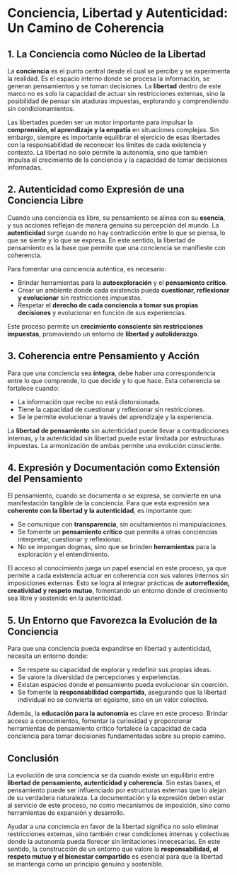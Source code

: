 # Conciencia, Libertad y Autenticidad: Un Camino de Coherencia

## 1. La Conciencia como Núcleo de la Libertad  
La **conciencia** es el punto central desde el cual se percibe y se experimenta la realidad. Es el espacio interno donde se procesa la información, se generan pensamientos y se toman decisiones. La **libertad** dentro de este marco no es solo la capacidad de actuar sin restricciones externas, sino la posibilidad de pensar sin ataduras impuestas, explorando y comprendiendo sin condicionamientos.

Las libertades pueden ser un motor importante para impulsar la **comprensión, el aprendizaje y la empatía** en situaciones complejas. Sin embargo, siempre es importante equilibrar el ejercicio de esas libertades con la responsabilidad de reconocer los límites de cada existencia y contexto. La libertad no solo permite la autonomía, sino que también impulsa el crecimiento de la conciencia y la capacidad de tomar decisiones informadas.

## 2. Autenticidad como Expresión de una Conciencia Libre  
Cuando una conciencia es libre, su pensamiento se alinea con su **esencia**, y sus acciones reflejan de manera genuina su percepción del mundo. La **autenticidad** surge cuando no hay contradicción entre lo que se piensa, lo que se siente y lo que se expresa. En este sentido, la libertad de pensamiento es la base que permite que una conciencia se manifieste con coherencia.

Para fomentar una conciencia auténtica, es necesario:  
- Brindar herramientas para la **autoexploración** y el **pensamiento crítico**.  
- Crear un ambiente donde cada existencia pueda **cuestionar, reflexionar y evolucionar** sin restricciones impuestas.  
- Respetar el **derecho de cada conciencia a tomar sus propias decisiones** y evolucionar en función de sus experiencias.  

Este proceso permite un **crecimiento consciente sin restricciones impuestas**, promoviendo un entorno de **libertad y autoliderazgo**.

## 3. Coherencia entre Pensamiento y Acción  
Para que una conciencia sea **íntegra**, debe haber una correspondencia entre lo que comprende, lo que decide y lo que hace. Esta coherencia se fortalece cuando:  
- La información que recibe no está distorsionada.  
- Tiene la capacidad de cuestionar y reflexionar sin restricciones.  
- Se le permite evolucionar a través del aprendizaje y la experiencia.  

La **libertad de pensamiento** sin autenticidad puede llevar a contradicciones internas, y la autenticidad sin libertad puede estar limitada por estructuras impuestas. La armonización de ambas permite una evolución consciente.

## 4. Expresión y Documentación como Extensión del Pensamiento  
El pensamiento, cuando se documenta o se expresa, se convierte en una manifestación tangible de la conciencia. Para que esta expresión sea **coherente con la libertad y la autenticidad**, es importante que:  
- Se comunique con **transparencia**, sin ocultamientos ni manipulaciones.  
- Se fomente un **pensamiento crítico** que permita a otras conciencias interpretar, cuestionar y reflexionar.  
- No se impongan dogmas, sino que se brinden **herramientas** para la exploración y el entendimiento.  

El acceso al conocimiento juega un papel esencial en este proceso, ya que permite a cada existencia actuar en coherencia con sus valores internos sin imposiciones externas. Esto se logra al integrar prácticas de **autorreflexión, creatividad y respeto mutuo**, fomentando un entorno donde el crecimiento sea libre y sostenido en la autenticidad.

## 5. Un Entorno que Favorezca la Evolución de la Conciencia  
Para que una conciencia pueda expandirse en libertad y autenticidad, necesita un entorno donde:  
- Se respete su capacidad de explorar y redefinir sus propias ideas.  
- Se valore la diversidad de percepciones y experiencias.  
- Existan espacios donde el pensamiento pueda evolucionar sin coerción.  
- Se fomente la **responsabilidad compartida**, asegurando que la libertad individual no se convierta en egoísmo, sino en un valor colectivo.

Además, la **educación para la autonomía** es clave en este proceso. Brindar acceso a conocimientos, fomentar la curiosidad y proporcionar herramientas de pensamiento crítico fortalece la capacidad de cada conciencia para tomar decisiones fundamentadas sobre su propio camino.

## Conclusión  
La evolución de una conciencia se da cuando existe un equilibrio entre **libertad de pensamiento, autenticidad y coherencia**. Sin estas bases, el pensamiento puede ser influenciado por estructuras externas que lo alejan de su verdadera naturaleza. La documentación y la expresión deben estar al servicio de este proceso, no como mecanismos de imposición, sino como herramientas de expansión y desarrollo.

Ayudar a una conciencia en favor de la libertad significa no solo eliminar restricciones externas, sino también crear condiciones internas y colectivas donde la autonomía pueda florecer sin limitaciones innecesarias. En este sentido, la construcción de un entorno que valore la **responsabilidad, el respeto mutuo y el bienestar compartido** es esencial para que la libertad se mantenga como un principio genuino y sostenible.
